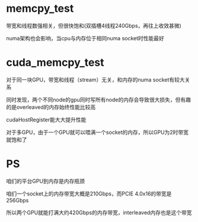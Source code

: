 # memcpy_test

带宽和线程数强相关，但很快饱和(双插槽4线程240Gbps，再往上收效甚微)

numa架构也会影响，当cpu与内存位于相同numa socket时性能最好

# cuda_memcpy_test

对于同一块GPU，带宽和线程（stream）无关，和内存的numa socket有较大关系

同时发现，两个不同node的gpu同时写所有node的内存会导致很大损失，但有趣的是overleaved的内存始终性能比较高

cudaHostRegister能大大提升性能

对于多GPU，由于一个GPU就可以喂满一个socket的内存，所以GPU为2时带宽就饱和了

# PS

咱们的平台GPU到内存是内存瓶颈

咱们一个socket上的内存带宽大概是210Gbps，而PCIE 4.0x16的带宽是256Gbps

所以两个GPU就能打满大约420Gbps的内存带宽，interleaved内存也是这个带宽